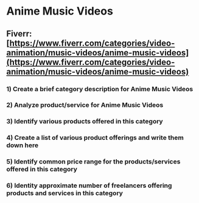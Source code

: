 # Anime Music Videos
## Fiverr: [https://www.fiverr.com/categories/video-animation/music-videos/anime-music-videos](https://www.fiverr.com/categories/video-animation/music-videos/anime-music-videos)
### 1) Create a brief category description for Anime Music Videos
### 2) Analyze product/service for Anime Music Videos
### 3) Identify various products offered in this category
### 4) Create a list of various product offerings and write them down here
### 5) Identify common price range for the products/services offered in this category
### 6) Identity approximate number of freelancers offering products and services in this category
